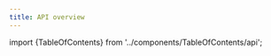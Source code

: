 ```yaml
---
title: API overview
---
```


import {TableOfContents} from '../components/TableOfContents/api';

<TableOfContents />
